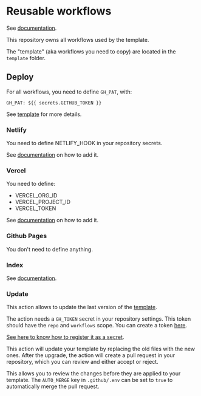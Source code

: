 # Reusable workflows 

See [documentation](https://obsidian-publisher.netlify.app/mkdocs%20template/workflow/).

This repository owns all workflows used by the template. 

The "template" (aka workflows you need to copy) are located in the `template` folder.

## Deploy

For all workflows, you need to define `GH_PAT`, with: 
```
GH_PAT: ${{ secrets.GITHUB_TOKEN }}
```

See [template](./template) for more details.

### Netlify

You need to define NETLIFY_HOOK in your repository secrets.

See [documentation](https://obsidian-publisher.netlify.app/advanced%20setup/advanced%20workflow/#netlify) on how to add it.

### Vercel

You need to define:
- VERCEL_ORG_ID
- VERCEL_PROJECT_ID
- VERCEL_TOKEN

See [documentation](https://obsidian-publisher.netlify.app/advanced%20setup/advanced%20workflow/#vercel) on how to add it.

### Github Pages

You don't need to define anything.

### Index

See [documentation](https://obsidian-publisher.netlify.app/mkdocs%20template/workflow/).

### Update 

This action allows to update the last version of the [template](https://github.com/ObsidianPublisher/sync_template). 

The action needs a `GH_TOKEN` secret in your repository settings. This token should have the `repo` and `workflows` scope. You can create a token [here](https://github.com/settings/tokens/new?description=PUBLISHER%20TEMPLATE&scopes=repo,workflow).

[See here to know how to register it as a secret](https://docs.github.com/en/actions/reference/encrypted-secrets#creating-encrypted-secrets-for-a-repository).

This action will update your template by replacing the old files with the new ones. After the upgrade, the action will create a pull request in your repository, which you can review and either accept or reject.

This allows you to review the changes before they are applied to your template.
The `AUTO_MERGE` key in `.github/.env` can be set to `true` to automatically merge the pull request.


